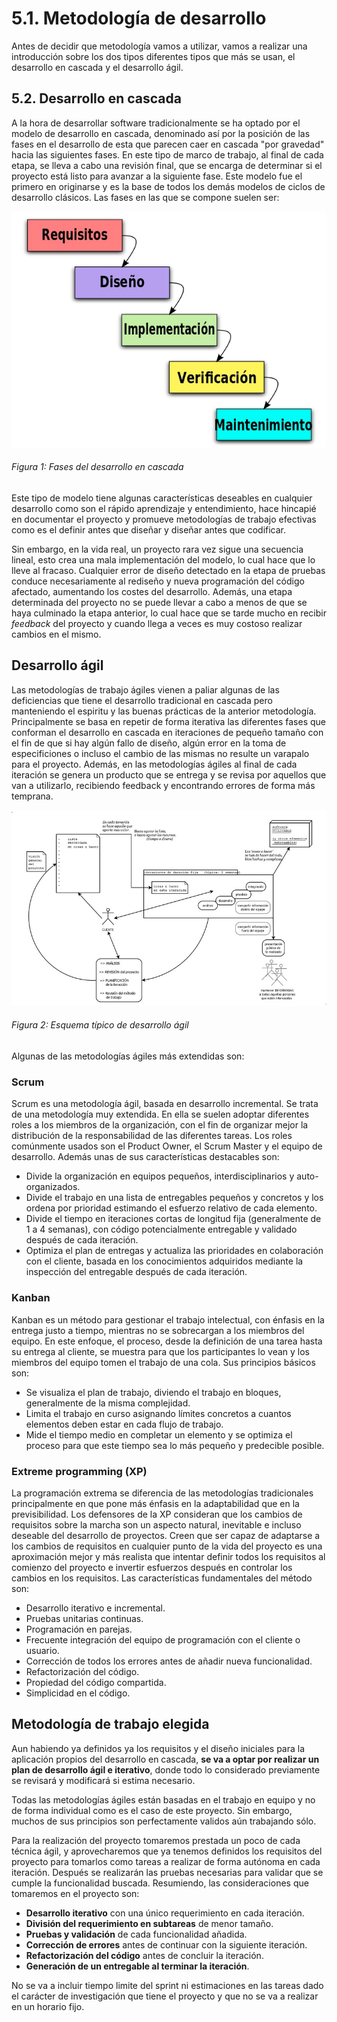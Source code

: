 # 5.1. Metodología de desarrollo

Antes de decidir que metodología vamos a utilizar, vamos a realizar una introducción sobre los dos tipos diferentes tipos que más se usan, el desarrollo en cascada y el desarrollo ágil.

## 5.2. Desarrollo en cascada

A la hora de desarrollar software tradicionalmente se ha optado por el modelo de desarrollo en cascada, denominado así por la posición de las fases en el desarrollo de esta que parecen caer en cascada "por gravedad" hacia las siguientes fases. En este tipo de marco de trabajo, al final de cada etapa, se lleva a cabo una revisión final, que se encarga de determinar si el proyecto está listo para avanzar a la siguiente fase. Este modelo fue el primero en originarse y es la base de todos los demás modelos de ciclos de desarrollo clásicos. Las fases en las que se compone suelen ser:

![Figura 1](./imagenes/desarrollo_cascada_fases.jpg)
###### *Figura 1: Fases del desarrollo en cascada*

Este tipo de modelo tiene algunas características deseables en cualquier desarrollo como son el rápido aprendizaje y entendimiento, hace hincapié en documentar el proyecto y promueve metodologías de trabajo efectivas como es el definir antes que diseñar y diseñar antes que codificar.

Sin embargo, en la vida real, un proyecto rara vez sigue una secuencia lineal, esto crea una mala implementación del modelo, lo cual hace que lo lleve al fracaso. Cualquier error de diseño detectado en la etapa de pruebas conduce necesariamente al rediseño y nueva programación del código afectado, aumentando los costes del desarrollo. Además, una etapa determinada del proyecto no se puede llevar a cabo a menos de que se haya culminado la etapa anterior, lo cual hace que se tarde mucho en recibir *feedback* del proyecto y cuando llega a veces es muy costoso realizar cambios en el mismo.


## Desarrollo ágil

Las metodologías de trabajo ágiles vienen a paliar algunas de las deficiencias que tiene el desarrollo tradicional en cascada pero manteniendo el espiritu y las buenas prácticas de la anterior metodología. Principalmente se basa en repetir de forma iterativa las diferentes fases que conforman el desarrollo en cascada en iteraciones de pequeño tamaño con el fin de que si hay algún fallo de diseño, algún error en la toma de especificiones o incluso el cambio de las mismas no resulte un varapalo para el proyecto. Además, en las metodologías ágiles al final de cada iteración se genera un producto que se entrega y se revisa por aquellos que van a utilizarlo, recibiendo feedback y encontrando errores de forma más temprana.

![Figura 1](./imagenes/esquema_desarrollo_agil.jpg)
###### *Figura 2: Esquema típico de desarrollo ágil*

Algunas de las metodologías ágiles más extendidas son:

### Scrum

Scrum es una metodología ágil, basada en desarrollo incremental. Se trata de una metodología muy extendida. En ella se suelen adoptar diferentes roles a los miembros de la organización, con el fin de organizar mejor la distribución de la responsabilidad de las diferentes tareas. Los roles comúnmente usados son el Product Owner, el Scrum Master y el equipo de desarrollo. Además unas de sus características destacables son:

- Divide la organización en equipos pequeños, interdisciplinarios y auto-organizados.
- Divide el trabajo en una lista de entregables pequeños y concretos y los ordena por prioridad estimando el esfuerzo relativo de cada elemento.
- Divide el tiempo en iteraciones cortas de longitud fija (generalmente de 1 a 4 semanas), con código potencialmente entregable y validado después de cada iteración.
- Optimiza el plan de entregas y actualiza las prioridades en colaboración con el cliente, basada en los conocimientos adquiridos mediante la inspección del entregable después de cada iteración.


### Kanban
Kanban es un método para gestionar el trabajo intelectual, con énfasis en la entrega justo a tiempo, mientras no se sobrecargan a los miembros del equipo. En este enfoque, el proceso, desde la definición de una tarea hasta su entrega al cliente, se muestra para que los participantes lo vean y los miembros del equipo tomen el trabajo de una cola. Sus principios básicos son:

- Se visualiza el plan de trabajo, diviendo el trabajo en bloques, generalmente de la misma complejidad.
- Limita el trabajo en curso asignando límites concretos a cuantos elementos deben estar en cada flujo de trabajo.
- Mide el tiempo medio en completar un elemento y se optimiza el proceso para que este tiempo sea lo más pequeño y predecible posible.


### Extreme programming (XP)
La programación extrema se diferencia de las metodologías tradicionales principalmente en que pone más énfasis en la adaptabilidad que en la previsibilidad. Los defensores de la XP consideran que los cambios de requisitos sobre la marcha son un aspecto natural, inevitable e incluso deseable del desarrollo de proyectos. Creen que ser capaz de adaptarse a los cambios de requisitos en cualquier punto de la vida del proyecto es una aproximación mejor y más realista que intentar definir todos los requisitos al comienzo del proyecto e invertir esfuerzos después en controlar los cambios en los requisitos. Las características fundamentales del método son:

- Desarrollo iterativo e incremental.
- Pruebas unitarias continuas.
- Programación en parejas.
- Frecuente integración del equipo de programación con el cliente o usuario.
- Corrección de todos los errores antes de añadir nueva funcionalidad.
- Refactorización del código.
- Propiedad del código compartida.
- Simplicidad en el código.



## Metodología de trabajo elegida

Aun habiendo ya definidos ya los requisitos y el diseño iniciales para la aplicación propios del desarrollo en cascada, **se va a optar por realizar un plan de desarrollo ágil e iterativo**, donde todo lo considerado previamente se revisará y modificará si estima necesario.

Todas las metodologías ágiles están basadas en el trabajo en equipo y no de forma individual como es el caso de este proyecto. Sin embargo, muchos de sus principios son perfectamente validos aún trabajando sólo.

Para la realización del proyecto tomaremos prestada un poco de cada técnica ágil, y aprovecharemos que ya tenemos definidos los requisitos del proyecto para tomarlos como tareas a realizar de forma autónoma en cada iteración. Después se realizarán las pruebas necesarias para validar que se cumple la funcionalidad buscada. Resumiendo, las consideraciones que tomaremos en el proyecto son:

- **Desarrollo iterativo** con una único requerimiento en cada iteración.
- **División del requerimiento en subtareas** de menor tamaño.
- **Pruebas y validación** de cada funcionalidad añadida.
- **Corrección de errores** antes de continuar con la siguiente iteración.
- **Refactorización del código** antes de concluir la iteración.
- **Generación de un entregable al terminar la iteración**.


No se va a incluir tiempo limite del sprint ni estimaciones en las tareas dado el carácter de investigación que tiene el proyecto y que no se va a realizar en un horario fijo.

